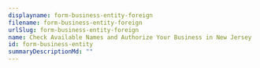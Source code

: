 ```yaml
---
displayname: form-business-entity-foreign
filename: form-business-entity-foreign
urlSlug: form-business-entity-foreign
name: Check Available Names and Authorize Your Business in New Jersey
id: form-business-entity
summaryDescriptionMd: ""
---
```

